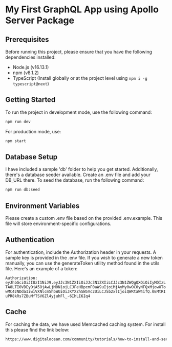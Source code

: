# My First GraphQL App using Apollo Server Package

## Prerequisites

Before running this project, please ensure that you have the following dependencies installed:

- Node.js (v16.13.1)
- npm (v8.1.2)
- TypeScript (Install globally or at the project level using `npm i -g typescript@next`)

## Getting Started

To run the project in development mode, use the following command:

```bash
npm run dev
```

For production mode, use:

```bash
npm start
```

## Database Setup

I have included a sample 'db' folder to help you get started. Additionally, there's a database seeder available. Create an .env file and add your DB_URL there. To seed the database, run the following command:

```bash
npm run db:seed
```

## Environment Variables

Please create a custom .env file based on the provided .env.example. This file will store environment-specific configurations.

## Authentication

For authentication, include the Authorization header in your requests. A sample key is provided in the .env file. If you wish to generate a new token manually, you can use the generateToken utility method found in the utils file. Here's an example of a token:

`Authorization: eyJhbGciOiJIUzI1NiJ9.eyJJc3N1ZXIiOiJJc3N1ZXIiLCJJc3N1ZWQgQXQiOiIyMDIzLTA8LTI0VDEyOjA5OjAwLjM0N1oiLCJFeHBpcmF0aW9uIjoiMjAyMy0wOC0yNFQxMjowOTowMC4zNDdaIiwiVXNlcm5hbWUiOiJKYXZhSW5Vc2UiLCJSb2xlIjoiQWRtaW4ifQ.0EMtRIuPR8kRs7ZBuMfTSV6Zl4yjuhFl_-6IhLI6Iq4`

## Cache

For caching the data, we have used Memcached caching system. For install this please find the link below:

```bash
https://www.digitalocean.com/community/tutorials/how-to-install-and-secure-memcached-on-ubuntu-20-04
```
